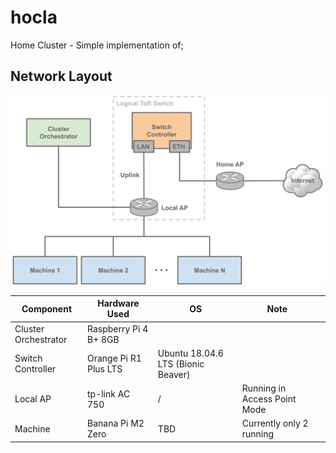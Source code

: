 # hocla
Home Cluster - Simple implementation of; 


## Network Layout

![alt text](./src/network_layout.svg)



| Component | Hardware Used  | OS | Note |   |
|---|---|---|---|---|
| Cluster Orchestrator | Raspberry Pi 4 B+ 8GB |  |   |   |
| Switch Controller | Orange Pi R1 Plus LTS | Ubuntu 18.04.6 LTS (Bionic Beaver) |   |   |
| Local AP | tp-link AC 750 | / | Running in Access Point Mode |   |
| Machine | Banana Pi M2 Zero | TBD | Currently only 2 running |   |